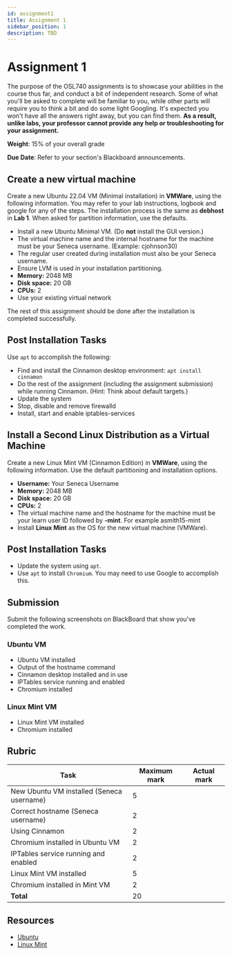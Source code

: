 ```yaml
---
id: assignment1
title: Assignment 1
sidebar_position: 1
description: TBD
---
```


# Assignment 1

The purpose of the OSL740 assignments is to showcase your abilities in the course thus far, and conduct a bit of independent research. Some of what you'll be asked to complete will be familiar to you, while other parts will require you to think a bit and do some light Googling. It's expected you won't have all the answers right away, but you can find them. **As a result, unlike labs, your professor cannot provide any help or troubleshooting for your assignment.**

**Weight**: 15% of your overall grade

**Due Date**: Refer to your section's Blackboard announcements.

## Create a new virtual machine

Create a new Ubuntu 22.04 VM (Minimal installation) in **VMWare**, using the following information. You may refer to your lab instructions, logbook and google for any of the steps. The installation process is the same as **debhost** in **Lab 1**. When asked for partition information, use the defaults.

- Install a new Ubuntu Minimal VM. (Do **not** install the GUI version.)
- The virtual machine name and the internal hostname for the machine must be your Seneca username. (Example: cjohnson30)
- The regular user created during installation must also be your Seneca username.
- Ensure LVM is used in your installation partitioning.
- **Memory:** 2048 MB
- **Disk space:** 20 GB
- **CPUs:** 2
- Use your existing virtual network

The rest of this assignment should be done after the installation is completed successfully.

## Post Installation Tasks

Use `apt` to accomplish the following:

- Find and install the Cinnamon desktop environment: `apt install cinnamon`
- Do the rest of the assignment (including the assignment submission) while running Cinnamon. (Hint: Think about default targets.)
- Update the system
- Stop, disable and remove firewalld
- Install, start and enable iptables-services

## Install a Second Linux Distribution as a Virtual Machine
Create a new Linux Mint VM (Cinnamon Edition) in **VMWare**, using the following information. Use the default partitioning and installation options.

- **Username:** Your Seneca Username
- **Memory:** 2048 MB
- **Disk space:** 20 GB
- **CPUs:** 2
- The virtual machine name and the hostname for the machine must be your learn user ID followed by **-mint**. For example asmith15-mint
- Install **Linux Mint** as the OS for the new virtual machine (VMWare).

## Post Installation Tasks
- Update the system using `apt`.
- Use `apt` to install `Chromium`.  You may need to use Google to accomplish this.

## Submission

Submit the following screenshots on BlackBoard that show you've completed the work.

### Ubuntu VM
- Ubuntu VM installed
- Output of the hostname command
- Cinnamon desktop installed and in use
- IPTables service running and enabled
- Chromium installed

### Linux Mint VM
- Linux Mint VM installed
- Chromium installed

## Rubric

| Task |	Maximum mark |	Actual mark |
| --- | --- | --- |
| New Ubuntu VM installed (Seneca username) |	5	| |
| Correct hostname (Seneca username) |	2	| |
| Using Cinnamon |	2	| |
| Chromium installed in Ubuntu VM |	2	| |
| IPTables service running and enabled |	2	| |
| Linux Mint VM installed |	5	| |
| Chromium installed in Mint VM |	2	| |
| **Total** |	20	| |

## Resources
- [Ubuntu](https://ubuntu.com)
- [Linux Mint](https://linuxmint.com)
